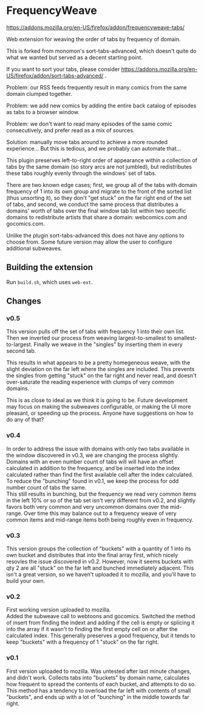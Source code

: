 # FrequencyWeave

https://addons.mozilla.org/en-US/firefox/addon/frequencyweave-tabs/

Web extension for weaving the order of tabs by frequency of domain.

This is forked from monomon's sort-tabs-advanced, which doesn't quite do what we wanted but served as a decent starting point.

If you want to sort your tabs, please consider https://addons.mozilla.org/en-US/firefox/addon/sort-tabs-advanced/ .

Problem: our RSS feeds frequently result in many comics from the same domain clumped together.

Problem: we add new comics by adding the entire back catalog of episodes as tabs to a browser window.

Problem: we don't want to read many episodes of the same comic consecutively, and prefer read as a mix of sources.

Solution: manually move tabs around to achieve a more rounded experience...   But this is tedious, and we probably can automate that...

This plugin preserves left-to-right order of appearance within a collection of tabs by the same domain (so story arcs are not jumbled), but redistributes these tabs roughly evenly through the windows' set of tabs.

There are two known edge cases; first, we group all of the tabs with domain frequency of 1 into its own group and migrate to the front of the sorted list (thus unsorting it), so they don't "get stuck" on the far right end of the set of tabs, and second, we conduct the same process that distributes a domains' worth of tabs over the final window tab list within two specific domains to redistribute artists that share a domain: webcomics.com and gocomics.com.

Unlike the plugin sort-tabs-advanced this does not have any options to choose from.  Some future version may allow the user to configure additional subweaves.

## Building the extension

Run `build.sh`, which uses `web-ext`.

## Changes

### v0.5

This version pulls off the set of tabs with frequency 1 into their own list.
Then we inverted our process from weaving largest-to-smallest to smallest-to-largest.
Finally we weave in the "singles" by inserting them in every second tab.

This results in what appears to be a pretty homegeneous weave, with the slight deviation on the far left where the singles are included.  This prevents the singles from getting "stuck" on the far right and never read, and doesn't over-saturate the reading experience with clumps of very common domains.

This is as close to ideal as we think it is going to be.  Future development may focus on making the subweaves configurable, or making the UI more pleasant, or speeding up the process.  Anyone have suggestions on how to do any of that?

### v0.4

In order to address the issue with domains with only two tabs available in the window discovered in v0.3, we are changing the process slightly.  Domains with an even number count of tabs will will have an offset calculated in addition to the frequency, and be inserted into the index calculated rather than find the first available cell after the index calculated.  To reduce the "bunching" found in v0.1, we keep the process for odd number count of tabs the same.  
This still results in bunching, but the frequency we read very common items in the left 10% or so of the tab set isn't very different from v0.2, and slightly favors both very common and very uncommon domains over the mid-range.  Over time this may balance out to a frequency weave of very common items and mid-range items both being roughly even in frequency.  

### v0.3

This version groups the collection of "buckets" with a quantity of 1 into its own bucket and distributes that into the final array first, which nicely resovles the issue discovered in v0.2.  However, now it seems buckets with qty 2 are all "stuck" on the far left and bunched immediately adjacent.  This isn't a great version, so we haven't uploaded it to mozilla, and you'll have to build your own.

### v0.2

First working version uploaded to mozilla.  
Added the subweave call to webtoons and gocomics.
Switched the method of insert from finding the indext and adding if the cell is empty or splicing it into the array if it wasn't to finding the first empty cell on or after the calculated index.  This generally preserves a good frequency, but it tends to keep "buckets" with a frequency of 1 "stuck" on the far right.

### v0.1

First version uploaded to mozilla.  Was untested after last minute changes, and didn't work.
Collects tabs into "buckets" by domain name, calculates how frequent to spread the contents of each bucket, and attempts to do so.  This method has a tendency to overload the far left with contents of small "buckets", and ends up with a lot of "bunching" in the middle towards far right.
